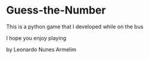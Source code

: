 # Guess-the-Number

This is a python game that I developed while on the bus

I hope you enjoy playing

by Leonardo Nunes Armelim
